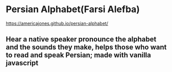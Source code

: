 # Persian Alphabet(Farsi Alefba)

https://americajones.github.io/persian-alphabet/

## Hear a native speaker pronounce the alphabet and the sounds they make, helps those who want to read and speak Persian; made with vanilla javascript